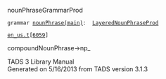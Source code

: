 <span class="title">nounPhrase</span><span class="type">GrammarProd</span>

`grammar `<span class="classExtLink">[`nounPhrase(main)`](../object/nounPhrase(main).html)</span>` :   `[`LayeredNounPhraseProd`](../object/LayeredNounPhraseProd.html)

[`en_us.t`](../file/en_us.t.html)`[`[`6059`](../source/en_us.t.html#6059)`]`

<div class="gramrule">

compoundNounPhrase-\>np\_  

</div>

<div class="ftr">

TADS 3 Library Manual  
Generated on 5/16/2013 from TADS version 3.1.3

</div>
